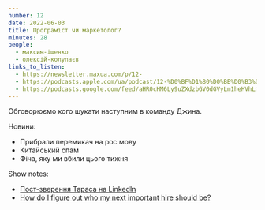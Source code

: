 ```yaml
---
number: 12
date: 2022-06-03
title: Програміст чи маркетолог?
minutes: 28
people:
  - максим-іщенко
  - олексій-колупаєв
links_to_listen:
  - https://newsletter.maxua.com/p/12-
  - https://podcasts.apple.com/ua/podcast/12-%D0%BF%D1%80%D0%BE%D0%B3%D1%80%D0%B0%D0%BC%D1%96%D1%81%D1%82-%D1%87%D0%B8-%D0%BC%D0%B0%D1%80%D0%BA%D0%B5%D1%82%D0%BE%D0%BB%D0%BE%D0%B3/id1616301447?i=1000565080012
  - https://podcasts.google.com/feed/aHR0cHM6Ly9uZXdzbGV0dGVyLm1heHVhLmNvbS9mZWVk/episode/aHR0cHM6Ly9uZXdzbGV0dGVyLm1heHVhLmNvbS9wLzEyLQ?sa=X&ved=0CAUQkfYCahcKEwjosonmtfj5AhUAAAAAHQAAAAAQAQ
---
```


Обговорюємо кого шукати наступним в команду Джина.

Новини:

- Прибрали перемикач на рос мову
- Китайський спам
- Фіча, яку ми вбили цього тижня

Show notes:

- [Пост-зверення Тараса на LinkedIn][1]
- [How do I figure out who my next important hire should be?][2]

[1]: https://www.linkedin.com/posts/taras-khariv_%D1%88%D0%B0%D0%BD%D0%BE%D0%B2%D0%BD%D0%B8%D0%B9-max-ischenko-%D1%82%D0%B0-%D0%B2%D1%81%D1%8F-%D0%BA%D0%BE%D0%BC%D0%B0%D0%BD%D0%B4%D0%B0-djinnico-activity-6937102461031620608-evz_/
[2]: https://blog.asmartbear.com/next-hire.html
